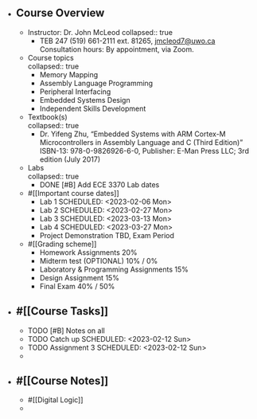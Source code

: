 - ## Course Overview
	- Instructor: Dr. John McLeod
	  collapsed:: true
		- TEB 247 (519) 661-2111 ext. 81265, jmcleod7@uwo.ca
		  Consultation hours: By appointment, via Zoom.
	- Course topics  
	  collapsed:: true
		- Memory Mapping
		- Assembly Language Programming
		- Peripheral Interfacing
		- Embedded Systems Design
		- Independent Skills Development
	- Textbook(s)  
	  collapsed:: true
		- Dr. Yifeng Zhu, “Embedded Systems with ARM Cortex-M
		  Microcontrollers in Assembly Language and C (Third Edition)”
		  ISBN-13: 978-0-9826926-6-0, Publisher: E-Man Press LLC; 3rd edition (July 2017)
	- Labs  
	  collapsed:: true
		- DONE [#B] Add ECE 3370 Lab dates
	- #[[Important course dates]]
		- Lab 1
		  SCHEDULED: <2023-02-06 Mon>
		- Lab 2
		  SCHEDULED: <2023-02-27 Mon>
		- Lab 3
		  SCHEDULED: <2023-03-13 Mon>
		- Lab 4
		  SCHEDULED: <2023-03-27 Mon>
		- Project Demonstration TBD, Exam Period
	- #[[Grading scheme]]
		- Homework Assignments 20%
		- Midterm test (OPTIONAL) 10% / 0%
		- Laboratory & Programming Assignments 15%
		- Design Assignment 15%
		- Final Exam 40% / 50%
- ## #[[Course Tasks]]
	- TODO [#B] Notes on all
	- TODO Catch up
	  SCHEDULED: <2023-02-12 Sun>
	- TODO Assignment 3
	  SCHEDULED: <2023-02-12 Sun>
	-
- ## #[[Course Notes]]
	- #[[Digital Logic]]
	-